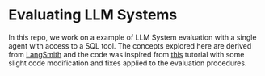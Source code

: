 # Evaluating LLM Systems

In this repo, we work on a example of LLM System evaluation with a single agent with access to a SQL tool. The concepts explored here are derived from [LangSmith](https://docs.smith.langchain.com/concepts/evaluation#agents) and the code was inspired from [this](https://docs.smith.langchain.com/tutorials/Developers/agents) tutorial with some slight code modification and fixes applied to the evaluation procedures.
